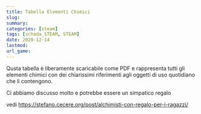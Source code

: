 ```yaml
---
title: Tabella Elementi Chimici
slug: 
summary: 
categories: [steam]
tags: [scheda_STEAM, STEAM]
date: 2020-12-14
lastmod: 
url_game: 
---
```

Qusta tabella è liberamente scaricabile come PDF e rappresenta tutti gli elementi chimici con dei chiarissimi riferimenti agli oggetti di uso quotidiano che li contengono.

Ci abbiamo discusso molto e potrebbe essere un simpatico regalo

vedi <https://stefano.cecere.org/post/alchimisti-con-regalo-per-i-ragazzi/>
